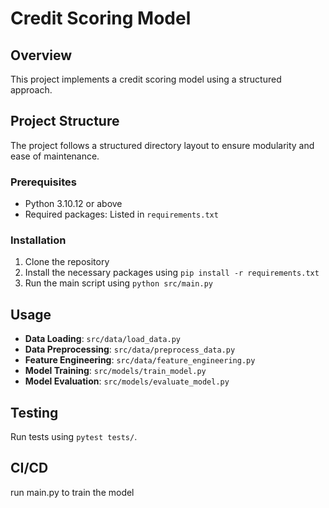 # Credit Scoring Model

## Overview

This project implements a credit scoring model using a structured approach.

## Project Structure
The project follows a structured directory layout to ensure modularity and ease of maintenance.


### Prerequisites

- Python 3.10.12 or above
- Required packages: Listed in `requirements.txt`

### Installation
1. Clone the repository
2. Install the necessary packages using `pip install -r requirements.txt`
3. Run the main script using `python src/main.py`

## Usage

- **Data Loading**: `src/data/load_data.py`
- **Data Preprocessing**: `src/data/preprocess_data.py`
- **Feature Engineering**: `src/data/feature_engineering.py`
- **Model Training**: `src/models/train_model.py`
- **Model Evaluation**: `src/models/evaluate_model.py`

## Testing
Run tests using `pytest tests/`.

## CI/CD

run main.py to train the model 
